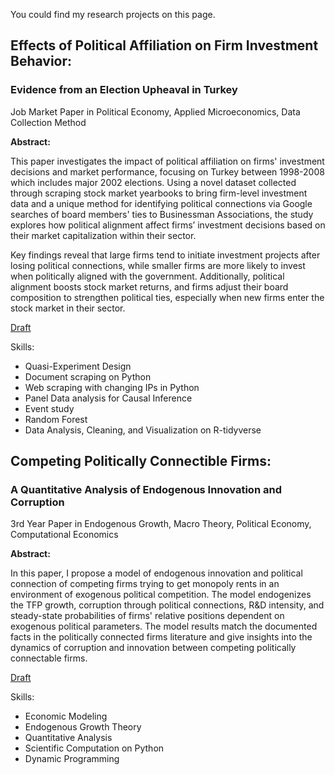 You could find my research projects on this page. 

## Effects of Political Affiliation on Firm Investment Behavior:
### Evidence from an Election Upheaval in Turkey

Job Market Paper in Political Economy, Applied Microeconomics, Data Collection Method

**Abstract:**

This paper investigates the impact of political affiliation on firms' investment decisions and market performance, focusing on Turkey between 1998-2008 which includes major 2002 elections. Using a novel dataset collected through scraping stock market yearbooks to bring firm-level investment data and a unique method for identifying political connections via Google searches of board members' ties to Businessman Associations, the study explores how political alignment affect firms’ investment decisions based on their market capitalization within their sector.

Key findings reveal that large firms tend to initiate investment projects after losing political connections, while smaller firms are more likely to invest when politically aligned with the government. Additionally, political alignment boosts stock market returns, and firms adjust their board composition to strengthen political ties, especially when new firms enter the stock market in their sector.

[Draft](https://ozgurseker.github.io/blog/docs/assets/JMP_DRAFT.pdf)

Skills: 
- Quasi-Experiment Design
- Document scraping on Python
- Web scraping with changing IPs in Python
- Panel Data analysis for Causal Inference
- Event study
- Random Forest
- Data Analysis, Cleaning, and Visualization on R-tidyverse

## Competing Politically Connectible Firms:
### A Quantitative Analysis of Endogenous Innovation and Corruption

3rd Year Paper in Endogenous Growth, Macro Theory, Political Economy, Computational Economics

**Abstract:** 

In this paper, I propose a model of endogenous innovation and political connection of competing firms trying to get monopoly rents in an environment of exogenous political competition. The model endogenizes the TFP growth, corruption through political connections, R&D intensity, and steady-state probabilities of firms' relative positions dependent on exogenous political parameters. The model results match the documented facts in the politically connected firms literature and give insights into the dynamics of corruption and innovation between competing politically connectable firms. 

[Draft](https://ozgurseker.github.io/blog/docs/assets/3rdYearPaperDraft.pdf)

Skills:
- Economic Modeling
- Endogenous Growth Theory
- Quantitative Analysis
- Scientific Computation on Python
- Dynamic Programming